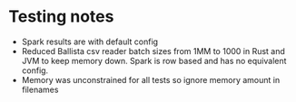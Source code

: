 # Testing notes

- Spark results are with default config
- Reduced Ballista csv reader batch sizes from 1MM to 1000 in Rust and JVM to keep memory down. Spark is row based and has no equivalent config.
- Memory was unconstrained for all tests so ignore memory amount in filenames



